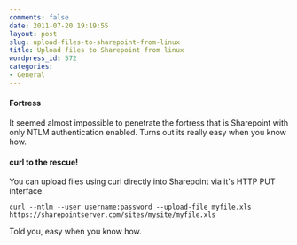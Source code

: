 ```yaml
---
comments: false
date: 2011-07-20 19:19:55
layout: post
slug: upload-files-to-sharepoint-from-linux
title: Upload files to Sharepoint from linux
wordpress_id: 572
categories:
- General
---
```


#### Fortress




It seemed almost impossible to penetrate the fortress that is Sharepoint with only NTLM authentication enabled. Turns out its really easy when you know how.





#### curl to the rescue!




You can upload files using curl directly into Sharepoint via it's HTTP PUT interface.



`curl --ntlm --user username:password --upload-file myfile.xls https://sharepointserver.com/sites/mysite/myfile.xls`



Told you, easy when you know how.

